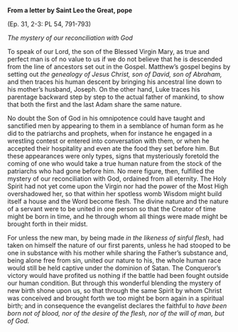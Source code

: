 

**From a letter by Saint Leo the Great, pope**

(Ep. 31, 2-3: PL 54, 791-793)

_The mystery of our reconciliation with God_

To speak of our Lord, the son of the Blessed Virgin Mary, as true and perfect man is of no value to us if we do not believe that he is descended from the line of ancestors set out in the Gospel. Matthew’s gospel begins by setting out _the genealogy of Jesus Christ, son of David, son of Abraham,_ and then traces his human descent by bringing his ancestral line down to his mother’s husband, Joseph. On the other hand, Luke traces his parentage backward step by step to the actual father of mankind, to show that both the first and the last Adam share the same nature.

No doubt the Son of God in his omnipotence could have taught and sanctified men by appearing to them in a semblance of human form as he did to the patriarchs and prophets, when for instance he engaged in a wrestling contest or entered into conversation with them, or when he accepted their hospitality and even ate the food they set before him. But these appearances were only types, signs that mysteriously foretold the coming of one who would take a true human nature from the stock of the patriarchs who had gone before him. No mere figure, then, fulfilled the mystery of our reconciliation with God, ordained from all eternity. The Holy Spirit had not yet come upon the Virgin nor had the power of the Most High overshadowed her, so that within her spotless womb Wisdom might build itself a house and the Word become flesh. The divine nature and the nature of a servant were to be united in one person so that the Creator of time might be born in time, and he through whom all things were made might be brought forth in their midst.

For unless the new man, by being made _in the likeness of sinful flesh,_ had taken on himself the nature of our first parents, unless he had stooped to be one in substance with his mother while sharing the Father’s substance and, being alone free from sin, united our nature to his, the whole human race would still be held captive under the dominion of Satan. The Conqueror’s victory would have profited us nothing if the battle had been fought outside our human condition. But through this wonderful blending the mystery of new birth shone upon us, so that through the same Spirit by whom Christ was conceived and brought forth we too might be born again in a spiritual birth; and in consequence the evangelist declares the faithful to _have been born not of blood, nor of the desire of the flesh, nor of the will of man, but of God._

